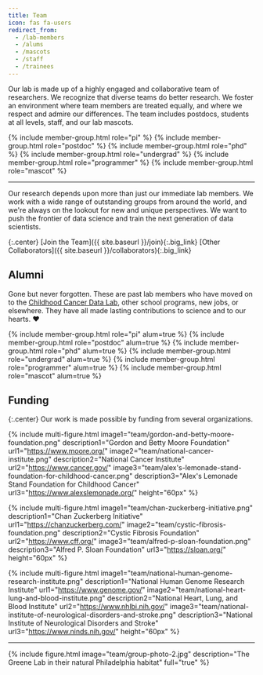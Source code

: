 ```yaml
---
title: Team
icon: fas fa-users
redirect_from:
  - /lab-members
  - /alums
  - /mascots
  - /staff
  - /trainees
---
```


Our lab is made up of a highly engaged and collaborative team of researchers.
We recognize that diverse teams do better research.
We foster an environment where team members are treated equally, and where we respect and admire our differences.
The team includes postdocs, students at all levels, staff, and our lab mascots.

<div class="team_gallery">
  {% include member-group.html role="pi" %}
  {% include member-group.html role="postdoc" %}
  {% include member-group.html role="phd" %}
  {% include member-group.html role="undergrad" %}
  {% include member-group.html role="programmer" %}
  {% include member-group.html role="mascot" %}
</div>

---

Our research depends upon more than just our immediate lab members.
We work with a wide range of outstanding groups from around the world, and we're always on the lookout for new and unique perspectives.
We want to push the frontier of data science and train the next generation of data scientists.

{:.center}
[<i class="fas fa-hands-helping icon_with_text"></i>Join the Team]({{ site.baseurl }}/join){:.big_link}
[<i class="fas fa-user-friends icon_with_text"></i>Other Collaborators]({{ site.baseurl }}/collaborators){:.big_link}

## Alumni

Gone but never forgotten.
These are past lab members who have moved on to the [Childhood Cancer Data Lab](https://www.alexslemonade.org/data-lab), other school programs, new jobs, or elsewhere.
They have all made lasting contributions to science and to our hearts. ❤️

<div class="team_gallery">
  {% include member-group.html role="pi" alum=true %}
  {% include member-group.html role="postdoc" alum=true %}
  {% include member-group.html role="phd" alum=true %}
  {% include member-group.html role="undergrad" alum=true %}
  {% include member-group.html role="programmer" alum=true %}
  {% include member-group.html role="mascot" alum=true %}
</div>

## Funding

{:.center}
Our work is made possible by funding from several organizations.

{%
  include multi-figure.html
  image1="team/gordon-and-betty-moore-foundation.png"
  description1="Gordon and Betty Moore Foundation"
  url1="https://www.moore.org/"
  image2="team/national-cancer-institute.png"
  description2="National Cancer Institute"
  url2="https://www.cancer.gov/"
  image3="team/alex's-lemonade-stand-foundation-for-childhood-cancer.png"
  description3="Alex's Lemonade Stand Foundation for Childhood Cancer"
  url3="https://www.alexslemonade.org/"
  height="60px"
%}

{%
  include multi-figure.html
  image1="team/chan-zuckerberg-initiative.png"
  description1="Chan Zuckerberg Initiative"
  url1="https://chanzuckerberg.com/"
  image2="team/cystic-fibrosis-foundation.png"
  description2="Cystic Fibrosis Foundation"
  url2="https://www.cff.org/"
  image3="team/alfred-p-sloan-foundation.png"
  description3="Alfred P. Sloan Foundation"
  url3="https://sloan.org/"
  height="60px"
%}

{%
  include multi-figure.html
  image1="team/national-human-genome-research-institute.png"
  description1="National Human Genome Research Institute"
  url1="https://www.genome.gov/"
  image2="team/national-heart-lung-and-blood-institute.png"
  description2="National Heart, Lung, and Blood Institute"
  url2="https://www.nhlbi.nih.gov/"
  image3="team/national-institute-of-neurological-disorders-and-stroke.png"
  description3="National Institute of Neurological Disorders and Stroke"
  url3="https://www.ninds.nih.gov/"
  height="60px"
%}

---

{% include figure.html image="team/group-photo-2.jpg" description="The Greene Lab in their natural Philadelphia habitat" full="true" %}